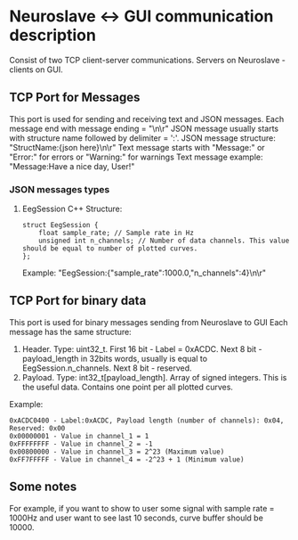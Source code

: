 # Neuroslave <-> GUI communication description

Consist of two TCP client-server communications.
Servers on Neuroslave - clients on GUI.

## TCP Port for Messages
This port is used for sending and receiving text and JSON messages.
Each message end with message ending = "\n\r"
JSON message usually starts with structure name followed by delimiter = ':'.
JSON message structure: "StructName:{json here}\n\r"
Text message starts with "Message:" or "Error:" for errors or "Warning:" for warnings
Text message example: "Message:Have a nice day, User!"

### JSON messages types
1. EegSession
	C++ Structure:
	```
	struct EegSession {
		float sample_rate; // Sample rate in Hz
		unsigned int n_channels; // Number of data channels. This value should be equal to number of plotted curves.
	};
	```
	Example: "EegSession:{"sample_rate":1000.0,"n_channels":4}\n\r"

## TCP Port for binary data
This port is used for binary messages sending from Neuroslave to GUI
Each message has the same structure:
1. Header. Type: uint32_t. First 16 bit - Label = 0xACDC. Next 8 bit - payload_length in 32bits words, usually is equal to EegSession.n_channels. Next 8 bit - reserved.
2. Payload. Type: int32_t[payload_length]. Array of signed integers. This is the useful data. Contains one point per all plotted curves.

Example:
```
0xACDC0400 - Label:0xACDC, Payload length (number of channels): 0x04, Reserved: 0x00
0x00000001 - Value in channel_1 = 1
0xFFFFFFFF - Value in channel_2 = -1
0x00800000 - Value in channel_3 = 2^23 (Maximum value)
0xFF7FFFFF - Value in channel_4 = -2^23 + 1 (Minimum value)
```

## Some notes
For example, if you want to show to user some signal with sample rate = 1000Hz and user want to see last 10 seconds, curve buffer should be 10000.

